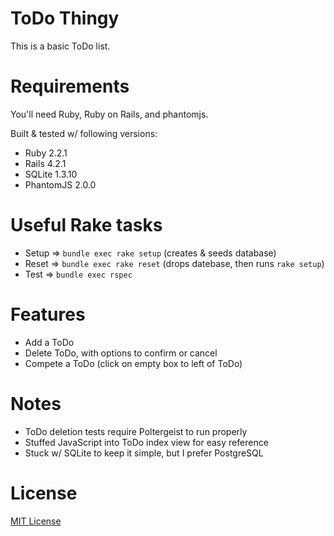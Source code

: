 ToDo Thingy
===========

This is a basic ToDo list.

Requirements
=========

You'll need Ruby, Ruby on Rails, and phantomjs.

Built & tested w/ following versions:
- Ruby 2.2.1
- Rails 4.2.1
- SQLite 1.3.10
- PhantomJS 2.0.0

Useful Rake tasks
=================

- Setup => `bundle exec rake setup` (creates & seeds database)
- Reset => `bundle exec rake reset` (drops datebase, then runs `rake setup`)
- Test  => `bundle exec rspec`

Features
========

- Add a ToDo
- Delete ToDo, with options to confirm or cancel
- Compete a ToDo (click on empty box to left of ToDo)

Notes
=====

- ToDo deletion tests require Poltergeist to run properly
- Stuffed JavaScript into ToDo index view for easy reference
- Stuck w/ SQLite to keep it simple, but I prefer PostgreSQL

License
=======

[MIT License](http://www.opensource.org/licenses/MIT)
